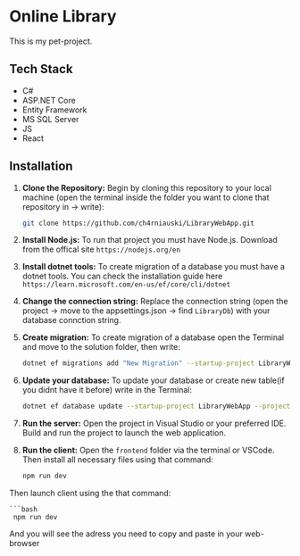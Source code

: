 # Online Library

This is my pet-project. 

## Tech Stack

- C#
- ASP.NET Core
- Entity Framework
- MS SQL Server
- JS
- React

## Installation

1. **Clone the Repository:** Begin by cloning this repository to your local machine (open the terminal inside the folder you want to clone that repository in -> write):

     ```bash
   git clone https://github.com/ch4rniauski/LibraryWebApp.git
2. **Install Node.js:** To run that project you must have Node.js.  Download from the offical site `https://nodejs.org/en`
3. **Install dotnet tools:** To create migration of a database you must have a dotnet tools.  You can check the installation guide here `https://learn.microsoft.com/en-us/ef/core/cli/dotnet`
4. **Change the connection string:** Replace the connection string (open the project -> move to the appsettings.json -> find `LibraryDb`) with your database connction string.
5. **Create migration:** To create migration of a database open the Terminal and move to the solution folder, then write:

     ```bash
   dotnet ef migrations add "New Migration" --startup-project LibraryWebApp --project Library.DataContext
6. **Update your database:** To update your database or create new table(if you didnt have it before) write in the Terminal:

     ```bash
   dotnet ef database update --startup-project LibraryWebApp --project Library.DataContext
7. **Run the server:** Open the project in Visual Studio or your preferred IDE. Build and run the project to launch the web application.
8. **Run the client:** Open the `frontend` folder via the terminal or VSCode. Then install all necessary files using that command:

     ```bash
   npm run dev
Then launch client using the that command:

    ```bash
     npm run dev
And you will see the adress you need to copy and paste in your web-browser
